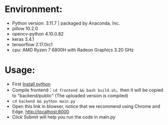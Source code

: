 # Environment:
* Python version: 3.11.7 | packaged by Anaconda, Inc.  
* pillow 10.2.0  
* opencv-python 4.10.0.82  
* keras 3.4.1  
* tensorflow 2.17.0rc1  
* cpu: AMD Ryzen 7 6800H with Radeon Graphics 3.20 GHz  

# Usage:
* First [Install python](https://www.python.org/downloads/)
* Compile frontend：`cd frontend && bash build.sh`，then it will be copied to "backend/public" (The uploaded version is compiled)
* `cd backend && python main.py`
* Open this link in blowser, notice that we recommend using Chrome and Edge. [http://localhost:8000](http://localhost:8000)
* Click Submit will help you run the code in main.py

  
